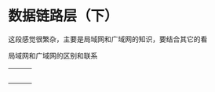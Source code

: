 # 数据链路层（下）

这段感觉很繁杂，主要是局域网和广域网的知识，要结合其它的看

局域网和广域网的区别和联系

|      |      |      |
| ---- | ---- | ---- |
|      |      |      |
|      |      |      |
|      |      |      |
|      |      |      |
|      |      |      |

